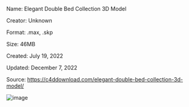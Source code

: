 Name: Elegant Double Bed Collection 3D Model

Creator: Unknown

Format: .max, .skp

Size: 46MB

Created: July 19, 2022

Updated:  December 7, 2022

Source: https://c4ddownload.com/elegant-double-bed-collection-3d-model/

![image](https://github.com/user-attachments/assets/fdb5d5f9-62c8-4fcc-a7b6-8ec28e5ba2cf)
